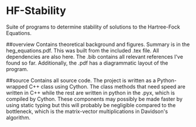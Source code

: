 # HF-Stability
Suite of programs to determine stability of solutions to the Hartree-Fock Equations. 

##overview
Contains theoretical background and figures. Summary is in the heg_equations.pdf. This was built from the included .tex file.
All dependencies are also here. The .bib contains all relevant references I've found so far. Additionally, the .pdf  has a diagrammatic layout of the program. 

##source
Contains all source code. The project is written as a Python-wrapped C++ class using Cython. 
The class methods that need speed are written in C++ while the rest are written in python in the .pyx, which is compiled by Cython. These components may possibly be made faster by using static typing but this will probably be negligible compared to the bottleneck, which is the matrix-vector multiplications in Davidson's algorithm. 
